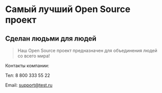 # Самый лучший Open Source проект

## Сделан людьми для людей

> Наш Open Source проект предназначен для объединения людей со всего мира!

Контакты компании:

Тел: 8 800 333 55 22

Email: support@test.ru


